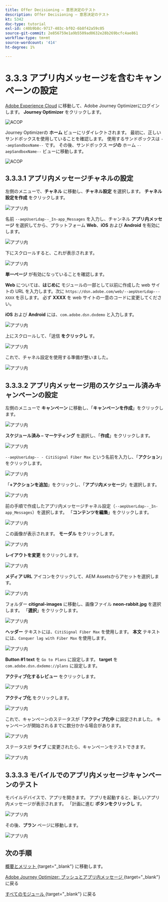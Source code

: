 ```yaml
---
title: Offer Decisioning – 意思決定のテスト
description: Offer Decisioning – 意思決定のテスト
kt: 5342
doc-type: tutorial
exl-id: c40b9b8c-9717-403c-bf02-6b8f42a59c05
source-git-commit: 2e856759e1a9b5509ad0632e28b269bcfc4ae861
workflow-type: tm+mt
source-wordcount: '414'
ht-degree: 1%

---
```


# 3.3.3 アプリ内メッセージを含むキャンペーンの設定

[Adobe Experience Cloud](https://experience.adobe.com) に移動して、Adobe Journey Optimizerにログインします。 **Journey Optimizer** をクリックします。

![ACOP](./../../../../modules/delivery-activation/ajo-b2c/ajob2c-1/images/acophome.png)

Journey Optimizerの **ホーム** ビューにリダイレクトされます。 最初に、正しいサンドボックスを使用していることを確認します。 使用するサンドボックスは `--aepSandboxName--` です。 その後、サンドボックス **ージの** ホーム `--aepSandboxName--` ビューに移動します。

![ACOP](./../../../../modules/delivery-activation/ajo-b2c/ajob2c-1/images/acoptriglp.png)

## 3.3.3.1 アプリ内メッセージチャネルの設定

左側のメニューで、**チャネル** に移動し、**チャネル設定** を選択します。 **チャネル設定を作成** をクリックします。

![ アプリ内 ](./images/inapp1.png)

名前 `--aepUserLdap--_In-app_Messages` を入力し、チャンネル **アプリ内メッセージ** を選択してから、プラットフォーム **Web**、**iOS** および **Android** を有効にします。

![ アプリ内 ](./images/inapp2.png)

下にスクロールすると、これが表示されます。

![ アプリ内 ](./images/inapp3.png)

**単一ページ** が有効になっていることを確認します。

**Web** については、**はじめに** モジュールの一部として以前に作成した web サイトの URL を入力します。次に `https://dsn.adobe.com/web/--aepUserLdap---XXXX` を示します。 必ず **XXXX** を web サイトの一意のコードに変更してください。

**iOS** および **Android** には、`com.adobe.dsn.dxdemo` と入力します。

![ アプリ内 ](./images/inapp4.png)

上にスクロールして、「送信 **をクリックし** す。

![ アプリ内 ](./images/inapp5.png)

これで、チャネル設定を使用する準備が整いました。

![ アプリ内 ](./images/inapp6.png)

## 3.3.3.2 アプリ内メッセージ用のスケジュール済みキャンペーンの設定

左側のメニューで **キャンペーン** に移動し、「**キャンペーンを作成**」をクリックします。

![ アプリ内 ](./images/inapp7.png)

**スケジュール済み – マーケティング** を選択し、「**作成**」をクリックします。

![ アプリ内 ](./images/inapp8.png)

`--aepUserLdap-- - CitiSignal Fiber Max` という名前を入力し、「**アクション**」をクリックします。

![ アプリ内 ](./images/inapp9.png)

「**+アクションを追加**」をクリックし、「**アプリ内メッセージ**」を選択します。

![ アプリ内 ](./images/inapp10.png)

前の手順で作成したアプリ内メッセージチャネル設定（`--aepUserLdap--_In-app_Messages`）を選択します。 「**コンテンツを編集**」をクリックします。

![ アプリ内 ](./images/inapp11.png)

この画像が表示されます。 **モーダル** をクリックします。

![ アプリ内 ](./images/inapp12.png)

**レイアウトを変更** をクリックします。

![ アプリ内 ](./images/inapp13.png)

**メディア URL** アイコンをクリックして、AEM Assetsからアセットを選択します。

![ アプリ内 ](./images/inapp14.png)

フォルダー **citignal-images** に移動し、画像ファイル **neon-rabbit.jpg** を選択します。 「**選択**」をクリックします。

![ アプリ内 ](./images/inapp15.png)

**ヘッダー** テキストには、`CitiSignal Fiber Max` を使用します。
**本文** テキストには、`Conquer lag with Fiber Max` を使用します。

![ アプリ内 ](./images/inapp16.png)

**Button #1 text** を `Go to Plans` に設定します。
**target** を `com.adobe.dsn.dxdemo://plans` に設定します。

**アクティブ化するレビュー** をクリックします。

![ アプリ内 ](./images/inapp17.png)

**アクティブ化** をクリックします。

![ アプリ内 ](./images/inapp18.png)

これで、キャンペーンのステータスが「**アクティブ化中** に設定されました。 キャンペーンが開始されるまでに数分かかる場合があります。

![ アプリ内 ](./images/inapp19.png)

ステータスが **ライブ** に変更されたら、キャンペーンをテストできます。

![ アプリ内 ](./images/inapp20.png)

## 3.3.3.3 モバイルでのアプリ内メッセージキャンペーンのテスト

モバイルデバイスで、アプリを開きます。 アプリを起動すると、新しいアプリ内メッセージが表示されます。 「計画に進む **ボタンをクリックし** す。

![ アプリ内 ](./images/inapp21.png)

その後、**プラン** ページに移動します。

![ アプリ内 ](./images/inapp22.png)

## 次の手順

[ 概要とメリット ](./summary.md){target="_blank"} に移動します。

[Adobe Journey Optimizer: プッシュとアプリ内メッセージ ](ajopushinapp.md){target="_blank"} に戻る

[ すべてのモジュール ](./../../../../overview.md){target="_blank"} に戻る
